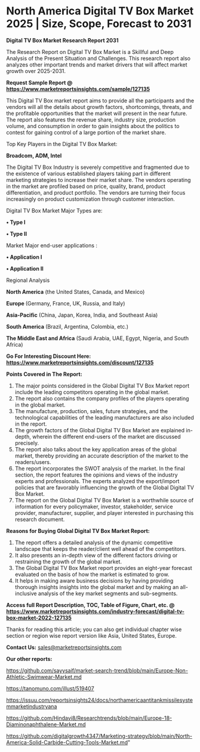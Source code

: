 # North America Digital TV Box Market 2025 | Size, Scope, Forecast to 2031

<strong>Digital TV Box Market Research Report 2031</strong>

The Research Report on Digital TV Box Market is a Skillful and Deep Analysis of the Present Situation and Challenges. This research report also analyzes other important trends and market drivers that will affect market growth over 2025-2031.

<strong>Request Sample Report @ <a href=https://www.marketreportsinsights.com/sample/127135>https://www.marketreportsinsights.com/sample/127135</a></strong>

This Digital TV Box market report aims to provide all the participants and the vendors will all the details about growth factors, shortcomings, threats, and the profitable opportunities that the market will present in the near future. The report also features the revenue share, industry size, production volume, and consumption in order to gain insights about the politics to contest for gaining control of a large portion of the market share.

Top Key Players in the Digital TV Box Market:

<strong>Broadcom, ADM, Intel</strong>

The Digital TV Box Industry is severely competitive and fragmented due to the existence of various established players taking part in different marketing strategies to increase their market share. The vendors operating in the market are profiled based on price, quality, brand, product differentiation, and product portfolio. The vendors are turning their focus increasingly on product customization through customer interaction.

Digital TV Box Market Major Types are:

<strong>• Type I

• Type II</strong>

Market Major end-user applications :

<strong>• Application I

• Application II</strong>

Regional Analysis

</u><strong><b>North America</b></strong> (the United States, Canada, and Mexico)

<strong><b>Europe </b></strong>(Germany, France, UK, Russia, and Italy)

<strong><b>Asia-Pacific</b></strong> (China, Japan, Korea, India, and Southeast Asia)

<strong><b>South America</b></strong> (Brazil, Argentina, Colombia, etc.)

<strong><b>The Middle East and Africa</b></strong> (Saudi Arabia, UAE, Egypt, Nigeria, and South Africa)

<strong>Go For Interesting Discount Here: <a href=https://www.marketreportsinsights.com/discount/127135>https://www.marketreportsinsights.com/discount/127135</a></strong>

<strong>Points Covered in The Report:</strong>
<ol>
  <li>The major points considered in the Global Digital TV Box Market report include the leading competitors operating in the global market.</li>
  <li>The report also contains the company profiles of the players operating in the global market.</li>
  <li>The manufacture, production, sales, future strategies, and the technological capabilities of the leading manufacturers are also included in the report.</li>
  <li>The growth factors of the Global Digital TV Box Market are explained in-depth, wherein the different end-users of the market are discussed precisely.</li>
  <li>The report also talks about the key application areas of the global market, thereby providing an accurate description of the market to the readers/users.</li>
  <li>The report incorporates the SWOT analysis of the market. In the final section, the report features the opinions and views of the industry experts and professionals. The experts analyzed the export/import policies that are favorably influencing the growth of the Global Digital TV Box Market.</li>
  <li>The report on the Global Digital TV Box Market is a worthwhile source of information for every policymaker, investor, stakeholder, service provider, manufacturer, supplier, and player interested in purchasing this research document.</li>
</ol>
<strong>Reasons for Buying Global Digital TV Box Market Report:</strong>

<ol>
  <li>The report offers a detailed analysis of the dynamic competitive landscape that keeps the reader/client well ahead of the competitors.</li>
  <li>It also presents an in-depth view of the different factors driving or restraining the growth of the global market.</li>
  <li>The Global Digital TV Box Market report provides an eight-year forecast evaluated on the basis of how the market is estimated to grow.</li>
  <li>It helps in making aware business decisions by having providing thorough insights insights into the global market and by making an all-inclusive analysis of the key market segments and sub-segments.</li>
</ol>
<strong>Access full Report Description, TOC, Table of Figure, Chart, etc. @ <a href=https://www.marketreportsinsights.com/industry-forecast/digital-tv-box-market-2022-127135>https://www.marketreportsinsights.com/industry-forecast/digital-tv-box-market-2022-127135</a></strong>


Thanks for reading this article; you can also get individual chapter wise section or region wise report version like Asia, United States, Europe.

<strong>Contact Us:</strong>
sales@marketreportsinsights.com

<strong>Our other reports:</strong>

<a href=https://github.com/sayysaif/market-search-trend/blob/main/Europe-Non-Athletic-Swimwear-Market.md>https://github.com/sayysaif/market-search-trend/blob/main/Europe-Non-Athletic-Swimwear-Market.md</a>

<a href=https://tanomuno.com/illust/519407>https://tanomuno.com/illust/519407</a>

<a href=https://issuu.com/reportsinsights24/docs/northamericaantitankmissilesystemmarketindustryana>https://issuu.com/reportsinsights24/docs/northamericaantitankmissilesystemmarketindustryana</a>

<a href=https://github.com/Hindavi8/Researchtrends/blob/main/Europe-18-Diaminonaphthalene-Market.md>https://github.com/Hindavi8/Researchtrends/blob/main/Europe-18-Diaminonaphthalene-Market.md</a>

<a href=https://github.com/digitalgrowth4347/Marketing-strategy/blob/main/North-America-Solid-Carbide-Cutting-Tools-Market.md>https://github.com/digitalgrowth4347/Marketing-strategy/blob/main/North-America-Solid-Carbide-Cutting-Tools-Market.md</a>"

